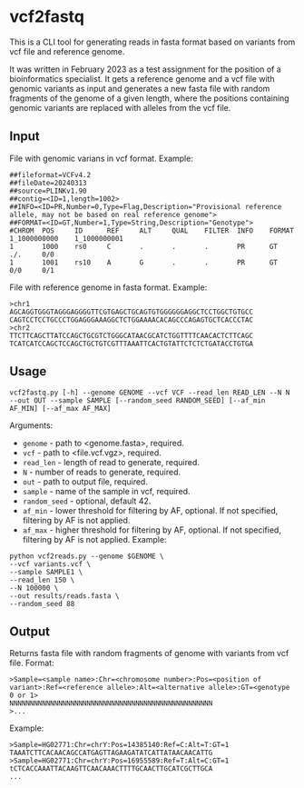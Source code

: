 # vcf2fastq
This is a CLI tool for generating reads in fasta format based on variants from vcf file and reference genome.

It was written in February 2023 as a test assignment for the position of a bioinformatics specialist. It gets a reference genome and a vcf file with genomic variants as input and generates a new fasta file with random fragments of the genome of a given length, where the positions containing genomic variants are replaced with alleles from the vcf file.

## Input
File with genomic varians in vcf format. Example:
```
##fileformat=VCFv4.2
##fileDate=20240313
##source=PLINKv1.90
##contig=<ID=1,length=1002>
##INFO=<ID=PR,Number=0,Type=Flag,Description="Provisional reference allele, may not be based on real reference genome">
##FORMAT=<ID=GT,Number=1,Type=String,Description="Genotype">
#CHROM  POS     ID      REF     ALT     QUAL    FILTER  INFO    FORMAT  1_1000000000    1_1000000001
1       1000    rs0     C       .       .       .       PR      GT      ./.     0/0
1       1001    rs10    A       G       .       .       PR      GT      0/0     0/1
```
File with reference genome in fasta format. Example:
```
>chr1
AGCAGGTGGGTAGGGAGGGGTTCGTGAGCTGCAGTGTGGGGGGAGGCTCCTGGCTGTGCC
CAGTCCTCCTGCCCTGGAGGGAAAGGCTCTGGAAAACACAGCCCAGAGTGCTCACCCTAC
>chr2
TTCTTCAGCTTATCCAGCTGCGTCTGGGCATAACGCATCTGGTTTTCAACACTCTTCAGC
TCATCATCCAGCTCCAGCTGCTGTCGTTTAAATTCACTGTATTCTCTCTGATACCTGTGA
```
## Usage
```
vcf2fastq.py [-h] --genome GENOME --vcf VCF --read_len READ_LEN --N N --out OUT --sample SAMPLE [--random_seed RANDOM_SEED] [--af_min AF_MIN] [--af_max AF_MAX]
```
Arguments:
* `genome` - path to <genome.fasta>, required.
* `vcf` - path to <file.vcf.vgz>, required.
* `read_len` - length of read to generate, required.
* `N` - number of reads to generate, required.
* `out` - path to output file, required.
* `sample` - name of the sample in vcf, required.
* `random_seed` - optional, default 42.
* `af_min` - lower threshold for filtering by AF, optional. If not specified, filtering by AF is not applied.
* `af_max` - higher threshold for filtering by AF, optional. If not specified, filtering by AF is not applied.
Example:
```
python vcf2reads.py --genome $GENOME \
--vcf variants.vcf \
--sample SAMPLE1 \
--read_len 150 \
--N 100000 \
--out results/reads.fasta \
--random_seed 88
```
## Output
Returns fasta file with random fragments of genome with variants from vcf file. Format:
```
>Sample=<sample name>:Chr=<chromosome number>:Pos=<position of variant>:Ref=<reference allele>:Alt=<alternative allele>:GT=<genotype 0 or 1>
NNNNNNNNNNNNNNNNNNNNNNNNNNNNNNNNNNNNNNNNNNNNNNNNNN
>...
```
Example:
```
>Sample=HG02771:Chr=chrY:Pos=14385140:Ref=C:Alt=T:GT=1
TAAATCTTCACAACAGCCATGAGTTAGAAGATATCATTATAACAACATTG
>Sample=HG02771:Chr=chrY:Pos=16955589:Ref=T:Alt=C:GT=1
tCTCACCAAATTACAAGTTCAACAAACTTTTGCAACTTGCATCGCTTGCA
...
```
